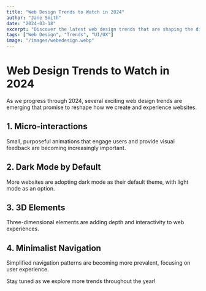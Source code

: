 ```yaml
---
title: "Web Design Trends to Watch in 2024"
author: "Jane Smith"
date: "2024-03-18"
excerpt: "Discover the latest web design trends that are shaping the digital landscape in 2024."
tags: ["Web Design", "Trends", "UI/UX"]
image: "/images/webedesign.webp"
---
```


# Web Design Trends to Watch in 2024

As we progress through 2024, several exciting web design trends are emerging that promise to reshape how we create and experience websites.

## 1. Micro-interactions

Small, purposeful animations that engage users and provide visual feedback are becoming increasingly important.

## 2. Dark Mode by Default

More websites are adopting dark mode as their default theme, with light mode as an option.

## 3. 3D Elements

Three-dimensional elements are adding depth and interactivity to web experiences.

## 4. Minimalist Navigation

Simplified navigation patterns are becoming more prevalent, focusing on user experience.

Stay tuned as we explore more trends throughout the year!
